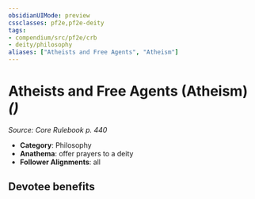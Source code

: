 ```yaml
---
obsidianUIMode: preview
cssclasses: pf2e,pf2e-deity
tags:
- compendium/src/pf2e/crb
- deity/philosophy
aliases: ["Atheists and Free Agents", "Atheism"]
---
```

# Atheists and Free Agents (Atheism) *()*  
*Source: Core Rulebook p. 440*  

- **Category**: Philosophy
- **Anathema**: offer prayers to a deity
- **Follower Alignments**: all

## Devotee benefits